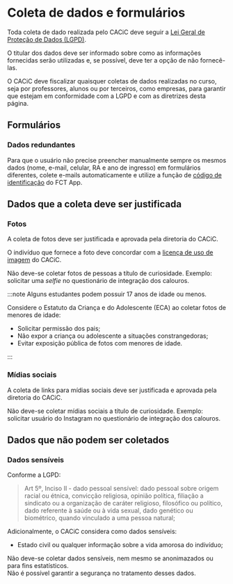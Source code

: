 # Coleta de dados e formulários

Toda coleta de dado realizada pelo CACiC deve seguir a [Lei Geral de Proteção de Dados (LGPD)](https://www.planalto.gov.br/ccivil_03/_ato2015-2018/2018/lei/l13709.htm).

O titular dos dados deve ser informado sobre como as informações fornecidas serão utilizadas e, se possível, deve ter a opção de não fornecê-las.

O CACiC deve fiscalizar quaisquer coletas de dados realizadas no curso, seja por professores, alunos ou por terceiros, como empresas, para garantir que estejam em conformidade com a LGPD e com as diretrizes desta página.

## Formulários

### Dados redundantes

Para que o usuário não precise preencher manualmente sempre os mesmos dados (nome, e-mail, celular, RA e ano de ingresso) em formulários diferentes, colete e-mails automaticamente e utilize a função de [código de identificação](https://docs.fctapp.cacic.dev.br/frontend/interface/perfil/c%C3%B3digo-de-identifica%C3%A7%C3%A3o/) do FCT App.

## Dados que a coleta deve ser justificada

### Fotos

A coleta de fotos deve ser justificada e aprovada pela diretoria do CACiC.

O indivíduo que fornece a foto deve concordar com a [licença de uso de imagem](https://cacic.dev.br/kb/CACiC/Legal/Licen%C3%A7a%20de%20uso%20de%20imagem) do CACiC.

Não deve-se coletar fotos de pessoas a título de curiosidade. Exemplo: solicitar uma _selfie_ no questionário de integração dos calouros.

:::note
Alguns estudantes podem possuir 17 anos de idade ou menos.

Considere o Estatuto da Criança e do Adolescente (ECA) ao coletar fotos de menores de idade:

- Solicitar permissão dos pais;
- Não expor a criança ou adolescente a situações constrangedoras;
- Evitar exposição pública de fotos com menores de idade.

:::

### Mídias sociais

A coleta de links para mídias sociais deve ser justificada e aprovada pela diretoria do CACiC.

Não deve-se coletar mídias sociais a título de curiosidade. Exemplo: solicitar usuário do Instagram no questionário de integração dos calouros.

## Dados que não podem ser coletados

### Dados sensíveis

Conforme a LGPD:

> Art 5º, Inciso II - dado pessoal sensível: dado pessoal sobre origem racial ou étnica, convicção religiosa, opinião política, filiação a sindicato ou a organização de caráter religioso, filosófico ou político, dado referente à saúde ou à vida sexual, dado genético ou biométrico, quando vinculado a uma pessoa natural;

Adicionalmente, o CACiC considera como dados sensíveis:

- Estado civil ou qualquer informação sobre a vida amorosa do indivíduo;

Não deve-se coletar dados sensíveis, nem mesmo se anonimazados ou para fins estatísticos.  
Não é possível garantir a segurança no tratamento desses dados.
